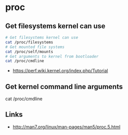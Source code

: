 # proc

## Get filesystems kernel can use

```bash
# Get filesystems kernel can use
cat /proc/filesystems
# Get mounted file systems
cat /proc/self/mounts
# Get arguments to kernel from bootloader
cat /proc/cmdline
```

- <https://perf.wiki.kernel.org/index.php/Tutorial>

## Get kernel command line arguments

cat /proc/cmdline

## Links

- <http://man7.org/linux/man-pages/man5/proc.5.html>

